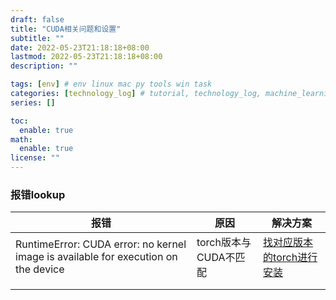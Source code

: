 ```yaml
---
draft: false
title: "CUDA相关问题和设置"
subtitle: ""
date: 2022-05-23T21:18:18+08:00
lastmod: 2022-05-23T21:18:18+08:00
description: ""

tags: [env] # env linux mac py tools win task
categories: [technology_log] # tutorial, technology_log, machine_learning, nlp
series: []

toc:
  enable: true
math:
  enable: true
license: ""
---
```


### 报错lookup

| 报错                                                         | 原因                  | 解决方案                                                     |
| ------------------------------------------------------------ | --------------------- | ------------------------------------------------------------ |
| RuntimeError: CUDA error: no kernel image is available for execution on the device | torch版本与CUDA不匹配 | [找对应版本的torch进行安装](https://pytorch.org/get-started/previous-versions/) |
|                                                              |                       |                                                              |
|                                                              |                       |                                                              |

